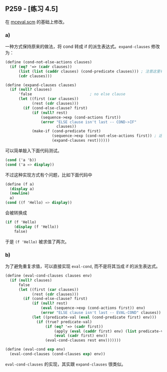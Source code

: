 ## P259 - [练习 4.5]

在 [mceval.scm](./mceval.scm) 的基础上修改。

### a)

一种方式保持原来的做法，将 cond 转成 if 的派生表达式。`expand-clauses` 修改为：

``` Scheme
(define (cond-not-else-actions clauses)
  (if (eq? '=> (cadr clauses))
      (list (list (caddr clauses) (cond-predicate clauses))) ; 注意这里有两个 list
      (cdr clauses)))

(define (expand-clauses clauses)
  (if (null? clauses)
      'false                          ; no else clause
      (let ((first (car clauses))
            (rest (cdr clauses)))
        (if (cond-else-clause? first)
            (if (null? rest)
                (sequence->exp (cond-actions first))
                (error "ELSE clause isn't last -- COND->IF"
                       clauses))
            (make-if (cond-predicate first)
                     (sequence->exp (cond-not-else-actions first)) ; 这里改了
                     (expand-clauses rest))))))
```

可以简单敲入下面代码测试。

``` Scheme
(cond ('a 'b))
(cond ('a => display))
```

不过这种实现方式有个问题，比如下面代码中

``` Scheme
(define (f a)
  (display a)
  (newline)
  a)
(cond ((f 'Hello) => display))
```
会被转换成

``` Scheme
(if (f 'Hello)
    (display (f 'Hello))
    false)
```

于是 `(f 'Hello)` 被求值了两次。

### b)

为了避免重复求值，可以直接实现 `eval-cond`, 而不是将其当成 if 的派生表达式。

``` Scheme
(define (eval-cond-clauses clauses env)
  (if (null? clauses)
      false
      (let ((first (car clauses))
            (rest (cdr clauses)))
        (if (cond-else-clause? first)
            (if (null? rest)
                (eval (sequence->exp (cond-actions first)) env)
                (error "ELSE clause isn't last -- EVAL-COND" clauses))
            (let ((predicate-val (eval (cond-predicate first) env)))
              (if (true? predicate-val)
                  (if (eq? '=> (cadr first))
                      (apply (eval (caddr first) env) (list predicate-val))
                      (eval (cadr first) env))
                  (eval-cond-clauses rest env)))))))

(define (eval-cond exp env)
  (eval-cond-clauses (cond-clauses exp) env))
```

`eval-cond-clauses` 的实现，其实跟 `expand-clauses` 很类似。

